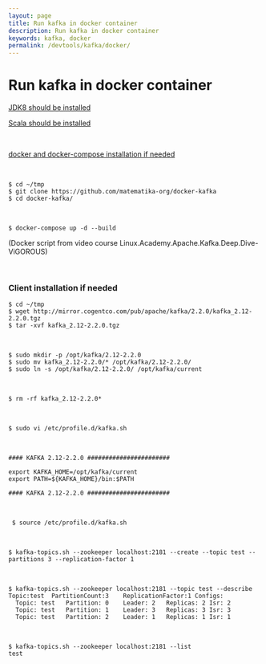 ```yaml
---
layout: page
title: Run kafka in docker container
description: Run kafka in docker container
keywords: kafka, docker
permalink: /devtools/kafka/docker/
---
```



# Run kafka in docker container


[JDK8 should be installed](/devtools/jdk/install/linux/)

[Scala should be installed](/devtools/scala/install/linux/)

<br/>

[docker and docker-compose installation if needed](//sysadm.ru/devops/containers/docker/install/ubuntu/)

<br/>

    $ cd ~/tmp
    $ git clone https://github.com/matematika-org/docker-kafka
    $ cd docker-kafka/

<br/>

    $ docker-compose up -d --build


(Docker script from video course Linux.Academy.Apache.Kafka.Deep.Dive-ViGOROUS)

<br/>

### Client installation if needed

    $ cd ~/tmp
    $ wget http://mirror.cogentco.com/pub/apache/kafka/2.2.0/kafka_2.12-2.2.0.tgz
    $ tar -xvf kafka_2.12-2.2.0.tgz

<br/>

    $ sudo mkdir -p /opt/kafka/2.12-2.2.0
    $ sudo mv kafka_2.12-2.2.0/* /opt/kafka/2.12-2.2.0/
    $ sudo ln -s /opt/kafka/2.12-2.2.0/ /opt/kafka/current

<br/>

    $ rm -rf kafka_2.12-2.2.0*


<br/>

    $ sudo vi /etc/profile.d/kafka.sh


<br/>

```
#### KAFKA 2.12-2.2.0 #######################

export KAFKA_HOME=/opt/kafka/current
export PATH=${KAFKA_HOME}/bin:$PATH

#### KAFKA 2.12-2.2.0 #######################
```

<br/>

     $ source /etc/profile.d/kafka.sh

 <br/>

    $ kafka-topics.sh --zookeeper localhost:2181 --create --topic test --partitions 3 --replication-factor 1

 <br/>
    
    $ kafka-topics.sh --zookeeper localhost:2181 --topic test --describe
    Topic:test	PartitionCount:3	ReplicationFactor:1	Configs:
      Topic: test	Partition: 0	Leader: 2	Replicas: 2	Isr: 2
      Topic: test	Partition: 1	Leader: 3	Replicas: 3	Isr: 3
      Topic: test	Partition: 2	Leader: 1	Replicas: 1	Isr: 1

<br/>

    $ kafka-topics.sh --zookeeper localhost:2181 --list
    test

